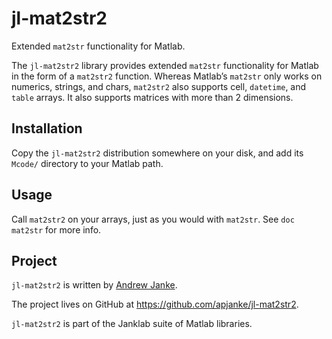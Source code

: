 jl-mat2str2
===========

Extended `mat2str` functionality for Matlab.

The `jl-mat2str2` library provides extended `mat2str` functionality for Matlab in the form of a `mat2str2` function. Whereas Matlab’s `mat2str` only works on numerics, strings, and chars, `mat2str2` also supports cell, `datetime`, and `table` arrays. It also supports matrices with more than 2 dimensions.

## Installation

Copy the `jl-mat2str2` distribution somewhere on your disk, and add its `Mcode/` directory to your Matlab path.

## Usage

Call `mat2str2` on your arrays, just as you would with `mat2str`. See `doc mat2str` for more info.

## Project

`jl-mat2str2` is written by [Andrew Janke](https://apjanke.net).

The project lives on GitHub at <https://github.com/apjanke/jl-mat2str2>.

`jl-mat2str2` is part of the Janklab suite of Matlab libraries.
